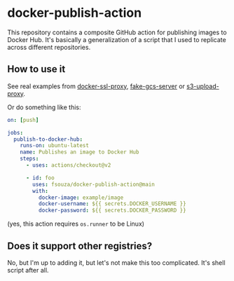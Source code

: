 # docker-publish-action

This repository contains a composite GitHub action for publishing images to
Docker Hub. It's basically a generalization of a script that I used to
replicate across different repositories.

## How to use it

See real examples from
[docker-ssl-proxy](https://github.com/fsouza/docker-ssl-proxy/blob/main/.github/workflows/docker-publish.yml),
[fake-gcs-server](https://github.com/fsouza/fake-gcs-server/blob/HEAD/.github/workflows/docker-push.yml)
or
[s3-upload-proxy](https://github.com/fsouza/s3-upload-proxy/blob/main/.github/workflows/docker-push.yml).

Or do something like this:

```yaml
on: [push]

jobs:
  publish-to-docker-hub:
    runs-on: ubuntu-latest
    name: Publishes an image to Docker Hub
    steps:
      - uses: actions/checkout@v2

      - id: foo
        uses: fsouza/docker-publish-action@main
        with:
          docker-image: example/image
          docker-username: ${{ secrets.DOCKER_USERNAME }}
          docker-password: ${{ secrets.DOCKER_PASSWORD }}
```

(yes, this action requires `os.runner` to be Linux)

## Does it support other registries?

No, but I'm up to adding it, but let's not make this too complicated. It's
shell script after all.
